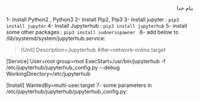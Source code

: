 <div dir="rtl">بنام خدا</div>

1- Install Python2 , Python3
2- Install Pip2, Pip3
3- Install jupyter : `pip3 install jupyter`
4- Install Jupyterhub : `pip3 install jupyterhub`
5- install some other packages : `pip3 install sudoersspawner `
6- add below to /lib/systemd/system/jupyterhub.service:
  >[Unit]
   Description=Jupyterhub
   After=network-online.target
  >
   [Service]
   User=root
   group=root
   ExecStart=/usr/bin/jupyterhub -f /etc/jupyterhub/jupyterhub_config.py --debug
   WorkingDirectory=/etc/jupyterhub
  >
   [Install]
   WantedBy=multi-user.target
7- some parameters in /etc/jupyterhub/jupyterhub/jupyterhub_config.py:
